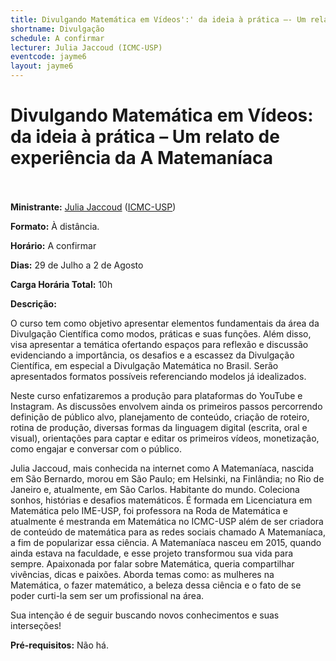 ```yaml
---
title: Divulgando Matemática em Vídeos':' da ideia à prática –- Um relato de experiência da A Matemaníaca
shortname: Divulgação
schedule: A confirmar
lecturer: Julia Jaccoud (ICMC-USP)
eventcode: jayme6
layout: jayme6
---
```

# Divulgando Matemática em Vídeos: da ideia à prática – Um relato de experiência da A Matemaníaca <br><br>

**Ministrante:** [Julia Jaccoud]( http://lattes.cnpq.br/7852642594923385) ([ICMC-USP](https://www.icmc.usp.br/))

**Formato:** À distância.

**Horário:** A confirmar

**Dias:** 29 de Julho a 2 de Agosto

**Carga Horária Total:** 10h

**Descrição:**

O curso tem como objetivo apresentar elementos fundamentais da área da Divulgação Científica como modos, práticas e suas funções. Além disso, visa apresentar a temática ofertando espaços para reflexão e discussão evidenciando a importância, os desafios e a escassez da Divulgação Científica, em especial a Divulgação Matemática no Brasil. Serão apresentados formatos possíveis referenciando modelos já idealizados.

Neste curso enfatizaremos a produção para plataformas do YouTube e Instagram. As discussões envolvem ainda os primeiros passos percorrendo definição de público alvo, planejamento de conteúdo, criação de roteiro, rotina de produção, diversas formas da linguagem digital (escrita, oral e visual), orientações para captar e editar os primeiros vídeos, monetização, como engajar e conversar com o público.

Julia Jaccoud, mais conhecida na internet como A Matemaníaca, nascida em São Bernardo, morou em São Paulo; em Helsinki, na Finlândia; no Rio de Janeiro e, atualmente, em São Carlos. Habitante do mundo. Coleciona sonhos, histórias e desafios matemáticos. É formada em Licenciatura em Matemática pelo IME-USP, foi professora na Roda de Matemática e atualmente é mestranda em Matemática no ICMC-USP além de ser criadora de conteúdo de matemática para as redes sociais chamado A Matemaníaca, a fim de popularizar essa ciência. A Matemaníaca nasceu em 2015, quando ainda estava na faculdade, e esse projeto transformou sua vida para sempre. Apaixonada por falar sobre Matemática, queria compartilhar vivências, dicas e paixões. Aborda temas como: as mulheres na Matemática, o fazer matemático, a beleza dessa ciência e o fato de se poder curti-la sem ser um profissional na área. 

Sua intenção é de seguir buscando novos conhecimentos e suas interseções!

**Pré-requisitos:** Não há.
